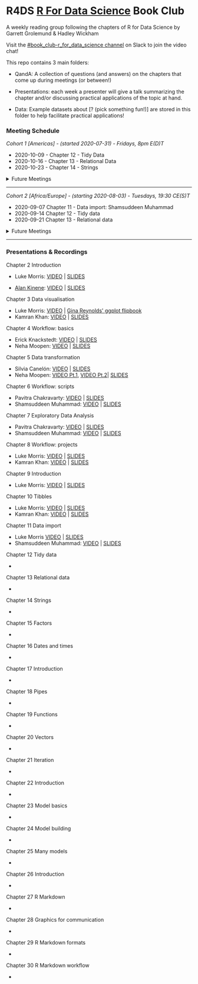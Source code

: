 # R4DS [R For Data Science](https://r4ds.had.co.nz/) Book Club

A weekly reading group following the chapters of R for Data Science by Garrett Grolemund & Hadley Wickham

Visit the [#book_club-r_for_data_science channel](https://r4ds.io/join) on Slack to join the video chat! 

This repo contains 3 main folders:

- QandA: A collection of questions (and answers) on the chapters that come up during meetings (or between!)

- Presentations: each week a presenter will give a talk summarizing the chapter and/or discussing practical applications of the topic at hand. 

- Data: Example datasets about [? (pick something fun!)] are stored in this folder to help facilitate practical applications!

### Meeting Schedule 

*Cohort 1 [Americas] - (started 2020-07-31) - Fridays, 8pm E(D)T*

- 2020-10-09 - Chapter 12 - Tidy Data
- 2020-10-16 - Chapter 13 - Relational Data
- 2020-10-23 - Chapter 14 - Strings

<details>
  <summary> Future Meetings </summary>

- 2020-10-30 - Chapter 15 - Factors
- 2020-11-05 - Chapter 16 - Dates and Times
- 2020-11-12 - Wrangle Review and/or Program Intro

</details>
<hr>


*Cohort 2 [Africa/Europe] - (starting 2020-08-03) - Tuesdays, 19:30 CE(S)T*

- 2020-09-07 Chapter 11 - Data import: Shamsuddeen Muhammad
- 2020-09-14 Chapter 12 - Tidy data
- 2020-09-21 Chapter 13 - Relational data

<details>
  <summary> Future Meetings </summary>

- 2020-09-28 Chapter 14 - Strings
- 2020-10-17 - Chapter 15 - Factors
- 2020-10-24 - Chapter 16 - Dates and Times

</details>
<hr>

### Presentations & Recordings

Chapter 2 Introduction 

- Luke Morris: [VIDEO](https://youtu.be/J8KHe2KAnUk) | [SLIDES](https://r4ds.github.io/bookclub-R_for_Data_Science/Presentations/Week01/Cohort1/R4DS%20Ch%201-2%20-%20Morris.html)

- [Alan Kinene](https://twitter.com/kinenealan): [VIDEO](https://youtu.be/M28oO5jmVQU) | [SLIDES](https://www.alankinene.com/r4ds_book_club/r4ds/r4ds-ch1_2.html#1)  

Chapter 3 Data visualisation 

- Luke Morris: [VIDEO](https://youtu.be/TuWkMvQbYPI) | [Gina Reynolds' ggplot flipbook](https://evamaerey.github.io/ggplot_flipbook/ggplot_flipbook_xaringan.html)
- Kamran Khan: [VIDEO](https://youtu.be/1Kl-Ma2Ajk8) | [SLIDES](https://github.com/camcaan/bookclub-R_for_Data_Science/blob/main/R4DS_Visualisation_slides.pptx) 

Chapter 4 Workflow: basics 

- Erick Knackstedt: [VIDEO](https://youtu.be/utmMd8QEq7Y) | [SLIDES](https://r4ds.github.io/bookclub-R_for_Data_Science/Presentations/Week03/Cohort1/Chapter4Slides.html) 
- Neha Moopen: [VIDEO](https://youtu.be/uFseYWMo5jg) | [SLIDES]()

Chapter 5 Data transformation 

- Silvia Canelón: [VIDEO](https://youtu.be/p-h758aKWQY) | [SLIDES](https://r4ds.github.io/bookclub-R_for_Data_Science/Presentations/Week04/Cohort1/Chapter5Slides.html)
- Neha Moopen: [VIDEO Pt.1](https://youtu.be/uFseYWMo5jg), [VIDEO Pt.2](https://youtu.be/VXzFEZ3LMJU)| [SLIDES]()

Chapter 6 Workflow: scripts

- Pavitra Chakravarty: [VIDEO](https://www.youtube.com/watch?v=mlIgAWOLVuQ&feature=youtu.be) | [SLIDES](https://r4ds.github.io/bookclub-R_for_Data_Science/Presentations/Week05/Cohort1/Chapter6Slides.html)
- Shamsuddeen Muhammad: [VIDEO](https://youtu.be/SfAiSNKdAXA) | [SLIDES]()

Chapter 7 Exploratory Data Analysis 

- Pavitra Chakravarty: [VIDEO](https://www.youtube.com/watch?v=mlIgAWOLVuQ&feature=youtu.be) | [SLIDES](https://r4ds.github.io/bookclub-R_for_Data_Science/Presentations/Week05/Cohort1/Chapter6Slides.html)
- Shamsuddeen Muhammad: [VIDEO](https://youtu.be/SfAiSNKdAXA) | [SLIDES]()

Chapter 8 Workflow: projects 

- Luke Morris: [VIDEO](https://youtu.be/FVF_aDtsQ_U) | [SLIDES](https://r4ds.github.io/bookclub-R_for_Data_Science/Presentations/Week06/Cohort1/Chapter8910Slides.html)
- Kamran Khan: [VIDEO](https://youtu.be/5QKJpziLKOM) | [SLIDES]() 

Chapter 9 Introduction 

- Luke Morris: [VIDEO](https://youtu.be/FVF_aDtsQ_U) | [SLIDES](https://r4ds.github.io/bookclub-R_for_Data_Science/Presentations/Week06/Cohort1/Chapter8910Slides.html)

Chapter 10 Tibbles 

- Luke Morris: [VIDEO](https://youtu.be/FVF_aDtsQ_U) | [SLIDES](https://r4ds.github.io/bookclub-R_for_Data_Science/Presentations/Week06/Cohort1/Chapter8910Slides.html)
- Kamran Khan: [VIDEO](https://youtu.be/5QKJpziLKOM) | [SLIDES]() 

Chapter 11 Data import 

- Luke Morris [VIDEO](https://www.youtube.com/watch?v=6QIDXUJbB1o) | [SLIDES](https://r4ds.github.io/bookclub-R_for_Data_Science/Presentations/Week07/Cohort1/Chapter11Slides.html)
- Shamsuddeen Muhammad: [VIDEO](https://youtu.be/oz3GftZaLoU) | [SLIDES]()

Chapter 12 Tidy data 

- 

Chapter 13 Relational data 

- 

Chapter 14 Strings 

- 

Chapter 15 Factors 

- 

Chapter 16 Dates and times 

- 

Chapter 17 Introduction 

- 

Chapter 18 Pipes 

- 

Chapter 19 Functions 

- 

Chapter 20 Vectors 

- 

Chapter 21 Iteration 

- 

Chapter 22 Introduction 

- 

Chapter 23 Model basics 

- 

Chapter 24 Model building 

- 

Chapter 25 Many models 

- 

Chapter 26 Introduction 

- 

Chapter 27 R Markdown 

- 

Chapter 28 Graphics for communication 

- 

Chapter 29 R Markdown formats 

- 

Chapter 30 R Markdown workflow 

- 
